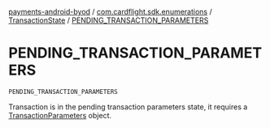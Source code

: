 [payments-android-byod](../../index.md) / [com.cardflight.sdk.enumerations](../index.md) / [TransactionState](index.md) / [PENDING_TRANSACTION_PARAMETERS](./-p-e-n-d-i-n-g_-t-r-a-n-s-a-c-t-i-o-n_-p-a-r-a-m-e-t-e-r-s.md)

# PENDING_TRANSACTION_PARAMETERS

`PENDING_TRANSACTION_PARAMETERS`

Transaction is in the pending transaction parameters state, it requires a
[TransactionParameters](#) object.


